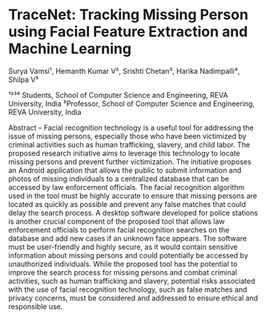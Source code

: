# TraceNet: Tracking Missing Person using Facial Feature Extraction and Machine Learning

Surya Vamsi¹, Hemanth Kumar V², Srishti Chetan³, Harika Nadimpalli⁴, Shilpa V⁵

¹²³⁴ Students, School of Computer Science and Engineering, REVA University, India
⁵Professor, School of Computer Science and Engineering, REVA University, India

Abstract – Facial recognition technology is a useful tool for addressing the issue of missing persons, especially those who have been victimized by criminal activities such as human trafficking, slavery, and child labor. The proposed research initiative aims to leverage this technology to locate missing persons and prevent further victimization. The initiative proposes an Android application that allows the public to submit information and photos of missing individuals to a centralized database that can be accessed by law enforcement officials. The facial recognition algorithm used in the tool must be highly accurate to ensure that missing persons are located as quickly as possible and prevent any false matches that could delay the search process. A desktop software developed for police stations is another crucial component of the proposed tool that allows law enforcement officials to perform facial recognition searches on the database and add new cases if an unknown face appears. The software must be user-friendly and highly secure, as it would contain sensitive information about missing persons and could potentially be accessed by unauthorized individuals. While the proposed tool has the potential to improve the search process for missing persons and combat criminal activities, such as human trafficking and slavery, potential risks associated with the use of facial recognition technology, such as false matches and privacy concerns, must be considered and addressed to ensure ethical and responsible use.
